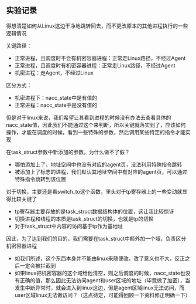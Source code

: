 ## 实验记录
得想清楚如何从Linux这边干净地跳转回去，而不更改原本的其他进程执行的一些逻辑情况

关键路径：
- 正常进程，且调度时不会有机密容器进程：正常走Linux路径，不经过Agent
- 正常进程，且调度时有机密容器进程：正常走Linux路径，不经过Agent
- 机密进程：走Agent，不经过Linux

区分方式：
- 机密进程下：nacc_state中是有值的
- 正常进程：nacc_state中是没有值的

但是对于linux来说，我们希望让其看到进程的时候没有办法去查看具体的nacc_state值，因此我们不能通过这个来判断，所以关键就落实到了，应该如何操作，才能在调度的时候，看到一些特殊的参数，然后调用某些特定的指令才能实现

在task_struct参数中新添加的参数，为什么做不了假？
- 哪怕添加上了，地址空间中也没有对应的agent页，没法利用特殊指令跳转
- 被添加上了标志的进程，我们默认其地址空间中有对应的agent页，可以通过特殊指令跳转到该位置

对于切换，主要还是看switch_to这个函数，里头对于tp寄存器上的一些变动就显得比较关键了
- tp寄存器主要存放的是task_struct数据结构体的位置，这让我比较惊讶
- 切换进程和线程的本质是task_struct的切换，也就是tp的切换
- 对于task_struct中内容的访问基于tp作为基地址

因此，为了达到我们的目的，我们需要在task_struct中额外加一个域，负责区分机密容器进程
- 如我们所述，这个东西本身并不能由linux来随便改，改了意义也不大，反正之后一定会被拦截到
- 如果linux把机密容器的这个域给他清空，则之后调度的时候，nacc_state也没有正确的值，那么因此无法访问agent和user区域的地址（毕竟做了加密），当发生中断异常时，就会进入到linux这边，但是agent区域linux无法访问，而user区域linux无法做访问？（这点待定，可能得回顾一下资料修正明确一下）